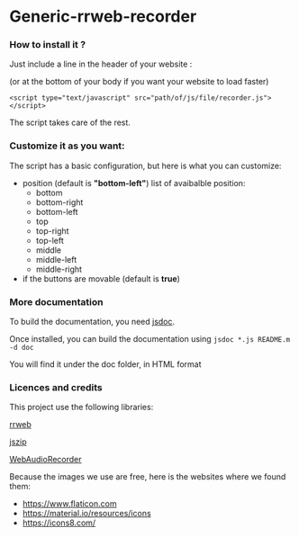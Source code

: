 # Generic-rrweb-recorder

### How to install it ?

Just include a line in the header of your website :

(or at the bottom of your body if you want your website to load faster)

```
<script type="text/javascript" src="path/of/js/file/recorder.js"></script>
```

The script takes care of the rest.

### Customize it as you want:

The script has a basic configuration, but here is what you can customize:
- position (default is **"bottom-left"**)
  list of avaibalble position:
  - bottom
  - bottom-right
  - bottom-left
  - top
  - top-right
  - top-left
  - middle
  - middle-left
  - middle-right
- if the buttons are movable (default is **true**)

### More documentation

To build the documentation, you need [jsdoc](https://jsdoc.app/index.html).

Once installed, you can build the documentation using
```jsdoc *.js README.m -d doc```

You will find it under the doc folder, in HTML format

### Licences and credits

This project use the following libraries:

[rrweb](https://github.com/rrweb-io/rrweb)

[jszip](https://github.com/Stuk/jszip)

[WebAudioRecorder](https://github.com/higuma/web-audio-recorder-js)

Because the images we use are free, here is the websites where we found them:
- https://www.flaticon.com
- https://material.io/resources/icons
- https://icons8.com/
